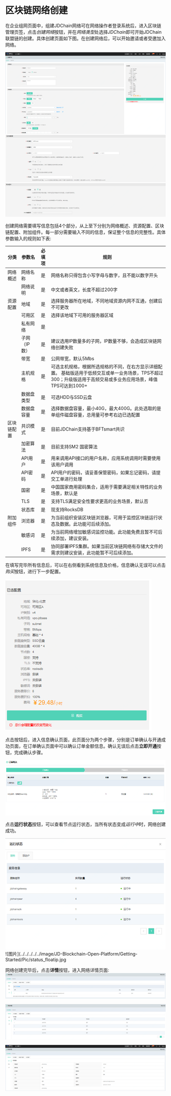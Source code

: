 # 区块链网络创建
在企业组网页面中，组建JDChain网络可在网络操作者登录系统后，进入区块链管理页签，点击*创建网络*按钮，并在*网络类型*处选择*JDChain*即可开始JDChain联盟链的创建。具体创建页面如下图。在创建网络后，可以开始邀请或者受邀加入网络。

![图片](../../../../../image/JD-Blockchain-Open-Platform/Getting-Started/Pic/jdchain_create_1.png)
![图片](../../../../../image/JD-Blockchain-Open-Platform/Getting-Started/Pic/jdchain_config.jpg)
![图片](../../../../../image/JD-Blockchain-Open-Platform/Getting-Started/Pic/option.jpg)

创建网络需要填写信息包括4个部分，从上至下分别为网络概述、资源配置、区块链配置、附加组件。每一部分需要输入不同的信息，保证整个信息的完整性。具体参数输入的规则如下表:

| 分类 | 参数名 | 必填项 | 规则 |
|----------|----------|:------:|--------------------------------------------------|
| 网络概述 | 网络名称 | 是 | 网络名称只得包含小写字母与数字，且不能以数字开头 |
| | 网络说明 | 是 | 中文或者英文，长度不超过200字 |
| 资源配置 | 地域 | 是 | 选择服务器所在地域，不同地域资源内网不互通，创建后不可更改 |
| | 可用区 | 是 | 选择该地域下可用的服务器区域 |
|  | 私有网络 | 是 | |
|  | 子网（IP数） | 是 | 建议选用IP数量多的子网，IP数量不够，会造成区块链网络创建失败|
| | 带宽 | 是 | 公网带宽，默认5Mbs |
|  | 主机规格 | 是 | 可选主机规格，根据所选规格的不同，在右方显示详细配置。 基础版适用于低频交互或单一业务场景，TPS不超过300；升级版适用于高频交易或多业务应用场景，峰值TPS可达到1000+ |
|  | 数据盘类型 | 是 | 可选HDD与SSD云盘 |
|  | 数据盘容量 | 是 | 选择数据盘容量，最小40G，最大400G。此处选取的是单组件磁盘容量，总用量可参考右边已选配置 |
| 区块链配置 | 共识模式 | 是 | 目前JDChain支持基于BFTsmart共识 |
| | 加密算法	| 是 |	目前支持SM2 国密算法|
|  |	API用户	| 是| 用来调用API接口的用户名称，应用系统调用时需要使用该用户调用|
| |	API密码	|是|	API用户的密码，请妥善保管密码，如果忘记密码，请提交工单进行处理 |
||	国密|	是|	中国国家商用密码集合，适用于需要满足相关特性的业务场景，默认是|
||	TLS|	是|	支持TLS满足安全性要求更高的业务场景，默认否|
||	状态库|	是|现支持RocksDB|
|附加组件|	浏览器|	是|	为当前组织安装区块链浏览器，可用于监控区块链运行状态及数据。此功能可后续添加。|
||	敏感词|	是|	为当前网络增加敏感词监控功能。此功能免费且暂不可后续添加，建议安装。|
||	IPFS|	是|协同部署IPFS集群。如果当前区块链网络有存储大文件的需求则建议安装，此功能暂不可后续添加。|

在填写完毕所有信息后，可以在右侧看到系统信息及价格，信息确认无误可以点击*购买*按钮，进行下一步配置。

![图片](../../../../../image/JD-Blockchain-Open-Platform/Getting-Started/Pic/buy.jpg)

点击按钮后，进入信息确认页面，此页面分为两个步骤，分别是订单确认与开通成功页面，在订单确认页面中可以确认订单金额信息。确认无误后点击**立即开通**按钮，完成确认步骤。

![图片](../../../../../image/JD-Blockchain-Open-Platform/Getting-Started/Pic/confirm.jpg)


点击**运行状态**按钮，可以查看节点运行状态，当所有状态变成*运行中*时，网络创建成功。

![图片](../../../../../image/JD-Blockchain-Open-Platform/Getting-Started/Pic/status_service.jpg)
![图片](../../../../../image/JD-Blockchain-Open-Platform/Getting-Started/Pic/status_floatip.jpg

网络创建完毕后，点击**详情**按钮，进入网络详情页面:
![图片](../../../../../image/JD-Blockchain-Open-Platform/Getting-Started/Pic/netdetail_status_api.jpg)

![图片](../../../../../image/JD-Blockchain-Open-Platform/Getting-Started/Pic/netdetail_status_node.jpg)

![图片](../../../../../image/JD-Blockchain-Open-Platform/Getting-Started/Pic/netdetail_status_consensus.jpg)

